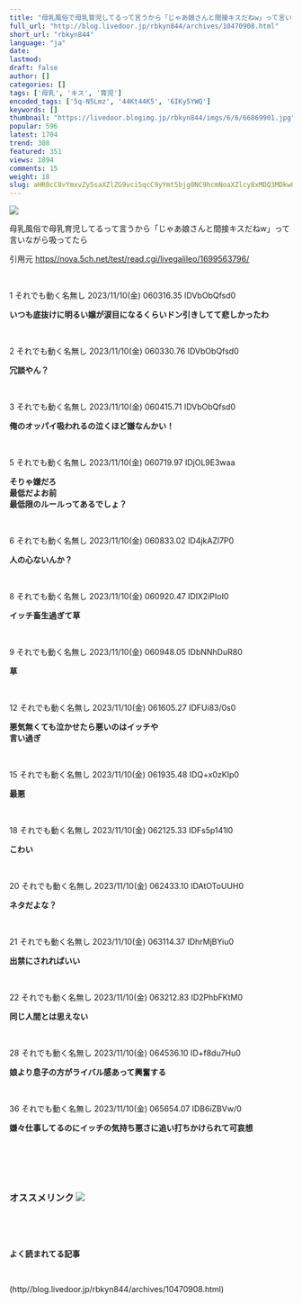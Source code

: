 ```yaml
---
title: "母乳風俗で母乳育児してるって言うから「じゃあ娘さんと間接キスだねw」って言いながら吸ってたら"
full_url: "http://blog.livedoor.jp/rbkyn844/archives/10470908.html"
short_url: "rbkyn844"
language: "ja"
date: 
lastmod: 
draft: false
author: []
categories: []
tags: ['母乳', 'キス', '育児']
encoded_tags: ['5q-N5Lmz', '44Kt44K5', '6IKy5YWQ']
keywords: []
thumbnail: "https://livedoor.blogimg.jp/rbkyn844/imgs/6/6/66869901.jpg"
popular: 596
latest: 1704
trend: 308
featured: 351
views: 1894
comments: 15
weight: 18
slug: aHR0cC8vYmxvZy5saXZlZG9vci5qcC9yYmt5bjg0NC9hcmNoaXZlcy8xMDQ3MDkwOC5odG1s
---
```


![](https://livedoor.blogimg.jp/rbkyn844/imgs/6/6/66869901.jpg)

<div><p>母乳風俗で母乳育児してるって言うから「じゃあ娘さんと間接キスだねw」って言いながら吸ってたら</p><p>引用元 <a href='https//nova.5ch.net/test/read.cgi/livegalileo/1699563796/' target='_blank' title=''>https//nova.5ch.net/test/read.cgi/livegalileo/1699563796/ </a> </p><br><p class='res1'>1 それでも動く名無し 2023/11/10(金) 060316.35 IDVbObQfsd0 </p> <p class='res2'><b> いつも底抜けに明るい嬢が涙目になるくらいドン引きしてて悲しかったわ </b></p><br> <p class='res1'>2 それでも動く名無し 2023/11/10(金) 060330.76 IDVbObQfsd0 </p> <p class='res2'><b> 冗談やん？ </b></p><br> <p class='res1'>3 それでも動く名無し 2023/11/10(金) 060415.71 IDVbObQfsd0 </p> <p class='res2'><b> 俺のオッパイ吸われるの泣くほど嫌なんかい！ </b></p><br> <p class='res1'>5 それでも動く名無し 2023/11/10(金) 060719.97 IDjOL9E3waa </p> <p class='res2'><b> そりゃ嫌だろ <br> 最低だよお前 <br> 最低限のルールってあるでしょ？ </b></p><br> <p class='res1'>6 それでも動く名無し 2023/11/10(金) 060833.02 ID4jkAZl7P0 </p> <p class='res2'><b> 人の心ないんか？ </b></p><br> <p class='no-pc'></p> <p class='res1'>8 それでも動く名無し 2023/11/10(金) 060920.47 IDlX2iPIoI0 </p> <p class='res2'><b> イッチ畜生過ぎて草 </b></p><br> <p class='res1'>9 それでも動く名無し 2023/11/10(金) 060948.05 IDbNNhDuR80 </p> <p class='res2'><b> 草 </b></p><br> <p class='res1'>12 それでも動く名無し 2023/11/10(金) 061605.27 IDFUi83/0s0 </p> <p class='res2'><b> 悪気無くても泣かせたら悪いのはイッチや <br> 言い過ぎ </b></p><br> <p class='res1'>15 それでも動く名無し 2023/11/10(金) 061935.48 IDQ+x0zKIp0 </p> <p class='res2'><b> 最悪 </b></p><br> <p class='res1'>18 それでも動く名無し 2023/11/10(金) 062125.33 IDFs5p141l0 </p> <p class='res2'><b> こわい </b></p><br> <p class='res1'>20 それでも動く名無し 2023/11/10(金) 062433.10 IDAtOToUUH0 </p> <p class='res2'><b> ネタだよな？ </b></p><br> <p class='res1'>21 それでも動く名無し 2023/11/10(金) 063114.37 IDhrMjBYiu0 </p> <p class='res2'><b> 出禁にされればいい </b></p><br> <p class='res1'>22 それでも動く名無し 2023/11/10(金) 063212.83 ID2PhbFKtM0 </p> <p class='res2'><b> 同じ人間とは思えない </b></p><br> <p class='res1'>28 それでも動く名無し 2023/11/10(金) 064536.10 ID+f8du7Hu0 </p> <p class='res2'><b> 娘より息子の方がライバル感あって興奮する </b></p><br> <p class='res1'>36 それでも動く名無し 2023/11/10(金) 065654.07 IDB6iZBVw/0 </p> <p class='res2'><b> 嫌々仕事してるのにイッチの気持ち悪さに追い打ちかけられて可哀想 </b></p><br> <p id='5077e33f033c4e934bb013c7c4eb8bbd'> </p><br> <br> <p class='no-pc'></p> <h3 class='linkh'>オススメリンク <img src='http//blog.livedoor.jp/rbkyn844/ftp/fusagikom-fikergh.png'></h3> <p class='link2'> </p><br> <p class='no-pc'></p> <p class='no-pc'><br><p><b>よく読まれてる記事</b></p><br></p> </div>

(http//blog.livedoor.jp/rbkyn844/archives/10470908.html)
